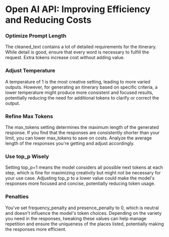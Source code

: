 # Open AI API: Improving Efficiency and Reducing Costs

### Optimize Prompt Length

The cleaned_text contains a lot of detailed requirements for the itinerary. While detail is good, ensure that every word is necessary to fulfill the request. Extra tokens increase cost without adding value.

### Adjust Temperature

A temperature of 1 is the most creative setting, leading to more varied outputs. However, for generating an itinerary based on specific criteria, a lower temperature might produce more consistent and focused results, potentially reducing the need for additional tokens to clarify or correct the output.

### Refine Max Tokens

The max_tokens setting determines the maximum length of the generated response. If you find that the responses are consistently shorter than your limit, you can lower max_tokens to save on costs. Analyze the average length of the responses you're getting and adjust accordingly.

### Use top_p Wisely

Setting top_p=1 means the model considers all possible next tokens at each step, which is fine for maximizing creativity but might not be necessary for your use case. Adjusting top_p to a lower value could make the model's responses more focused and concise, potentially reducing token usage.

### Penalties

You've set frequency_penalty and presence_penalty to 0, which is neutral and doesn't influence the model's token choices. Depending on the variety you need in the responses, tweaking these values can help manage repetition and ensure the uniqueness of the places listed, potentially making the responses more efficient.
